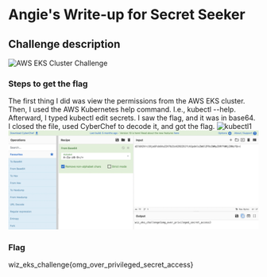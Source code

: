 <h1> Angie's Write-up for Secret Seeker </h1>

<h2>Challenge description</h2>

<img width="700" alt="AWS EKS Cluster Challenge" src="https://github.com/angietechcafe/CTFWriteUps/assets/22628008/54eb002d-e0bf-4c60-be79-c13bb9a1b839">

<h3>Steps to get the flag</h3>
The first thing I did was view the permissions from the AWS EKS cluster. Then, I used the AWS Kubernetes help command. I.e., kubectl --help. 
Afterward, I typed kubectl edit secrets. I saw the flag, and it was in base64. I closed the file, used CyberChef to decode it, and got the flag.

<img width="700" alt="kubectl1" src="https://github.com/angietechcafe/CTFWriteUps/blob/main/EKS%20Cluster%20Games/Kubectl%201.png?raw=true">

<img width="700" alt="kubectl1" src="https://github.com/angietechcafe/CTFWriteUps/blob/main/EKS%20Cluster%20Games/kube%20flag%20cyberchef.png?raw=true">

<h3>Flag</h3>
<p>wiz_eks_challenge{omg_over_privileged_secret_access}</p>
